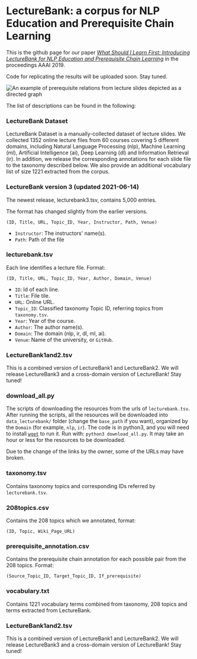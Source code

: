 
# LectureBank: a corpus for NLP Education and Prerequisite Chain Learning

This is the github page for our paper [*What Should I Learn First: Introducing LectureBank for NLP Education and Prerequisite Chain Learning*](https://arxiv.org/abs/1811.12181) in the proceedings AAAI 2019. 

Code for replicating the results will be uploaded soon. Stay tuned.


![An example of prerequisite relations from lecture slides depicted as a directed graph](https://github.com/Yale-LILY/LectureBank/blob/master/imgs/slide_diagram_final.png)

The list of descriptions can be found in the following:

### LectureBank Dataset
LectureBank Dataset is a manually-collected dataset of lecture slides. We collected 1352 online lecture files from 60 courses covering 5 different domains,  including Natural Language Processing (nlp), Machine Learning (ml), Artificial Intelligence (ai), Deep Learning (dl) and Information Retrieval (ir).  In addition, we release the corresponding annotations for each slide file to the taxonomy described below.  We also provide an additional vocabulary list of size 1221 extracted from the corpus. 

### LectureBank version 3 (updated 2021-06-14)

The newest release, lecturebank3.tsv, contains 5,000 entries. 

The format has changed slightly from the earlier versions.

`(ID, Title, URL, Topic_ID, Year, Instructor, Path, Venue)`

- `Instructor`: The instructors' name(s).
- `Path`: Path of the file

### lecturebank.tsv
Each line identifies a lecture file. Format:

`(ID, Title, URL, Topic_ID, Year, Author, Domain, Venue)`


- `ID`: Id of each line.
- `Title`: File tile.
- `URL`: Online URL.
- `Topic_ID`: Classified taxonomy Topic ID, referring topics from `taxonomy.tsv`.
- `Year`: Year of the course.
- `Author`: The author name(s).
- `Domain`: The domain (nlp, ir, dl, ml, ai).
- `Venue`: Name of the university, or `GitHub`.

### LectureBank1and2.tsv

This is a combined version of LectureBank1 and LectureBank2. We will release LectureBank3 and a cross-domain version of LectureBank! Stay tuned!

### download_all.py
The scripts of downloading the resources from the urls of `lecturebank.tsv`. After running the scripts, all the resources will be downloaded into `data_lecturebank/` folder (change the `base_path` if you want), organized by the `Domain` (for example, `nlp`, `ir`). 
The code is in python3, and you will need to install [`wget`](https://pypi.org/project/wget/) to run it.
Run with:
`python3 download_all.py`. It may take an hour or less for the resources to be downloaded.

Due to the change of the links by the owner, some of the URLs may have broken.

### taxonomy.tsv
Contains taxonomy topics and corresponding IDs referred by `lecturebank.tsv`.


### 208topics.csv
Contains the 208 topics which we annotated, format:

`(ID, Topic, Wiki_Page_URL)`

### prerequisite_annotation.csv
Contains the prerequisite chain annotation for each possible pair from the 208 topics. Format:

`(Source_Topic_ID, Target_Topic_ID, If_prerequisite)`


### vocabulary.txt
Contains 1221 vocabulary terms combined from taxonomy, 208 topics and terms extracted from LectureBank.



### LectureBank1and2.tsv
This is a combined version of LectureBank1 and LectureBank2. We will release LectureBank3 and a cross-domain version of LectureBank! Stay tuned!







